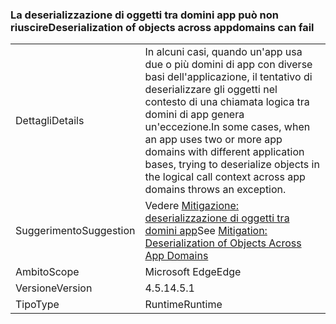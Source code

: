 ### <a name="deserialization-of-objects-across-appdomains-can-fail"></a><span data-ttu-id="6af75-101">La deserializzazione di oggetti tra domini app può non riuscire</span><span class="sxs-lookup"><span data-stu-id="6af75-101">Deserialization of objects across appdomains can fail</span></span>

|   |   |
|---|---|
|<span data-ttu-id="6af75-102">Dettagli</span><span class="sxs-lookup"><span data-stu-id="6af75-102">Details</span></span>|<span data-ttu-id="6af75-103">In alcuni casi, quando un'app usa due o più domini di app con diverse basi dell'applicazione, il tentativo di deserializzare gli oggetti nel contesto di una chiamata logica tra domini di app genera un'eccezione.</span><span class="sxs-lookup"><span data-stu-id="6af75-103">In some cases, when an app uses two or more app domains with different application bases, trying to deserialize objects in the logical call context across app domains throws an exception.</span></span>|
|<span data-ttu-id="6af75-104">Suggerimento</span><span class="sxs-lookup"><span data-stu-id="6af75-104">Suggestion</span></span>|<span data-ttu-id="6af75-105">Vedere [Mitigazione: deserializzazione di oggetti tra domini app](~/docs/framework/migration-guide/mitigation-deserialization-of-objects-across-app-domains.md)</span><span class="sxs-lookup"><span data-stu-id="6af75-105">See [Mitigation: Deserialization of Objects Across App Domains](~/docs/framework/migration-guide/mitigation-deserialization-of-objects-across-app-domains.md)</span></span>|
|<span data-ttu-id="6af75-106">Ambito</span><span class="sxs-lookup"><span data-stu-id="6af75-106">Scope</span></span>|<span data-ttu-id="6af75-107">Microsoft Edge</span><span class="sxs-lookup"><span data-stu-id="6af75-107">Edge</span></span>|
|<span data-ttu-id="6af75-108">Versione</span><span class="sxs-lookup"><span data-stu-id="6af75-108">Version</span></span>|<span data-ttu-id="6af75-109">4.5.1</span><span class="sxs-lookup"><span data-stu-id="6af75-109">4.5.1</span></span>|
|<span data-ttu-id="6af75-110">Tipo</span><span class="sxs-lookup"><span data-stu-id="6af75-110">Type</span></span>|<span data-ttu-id="6af75-111">Runtime</span><span class="sxs-lookup"><span data-stu-id="6af75-111">Runtime</span></span>|


